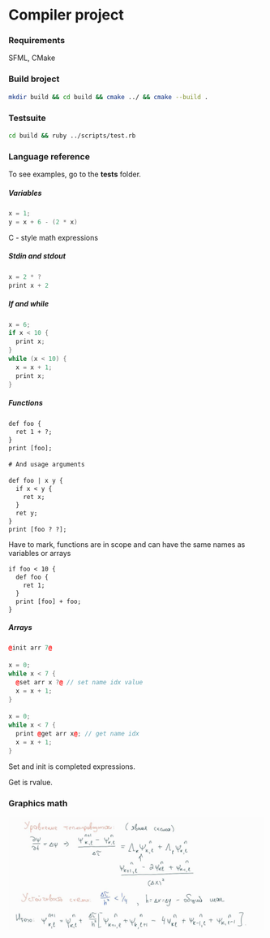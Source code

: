 # Compiler project

### Requirements

SFML, CMake

### Build broject

```bash 
mkdir build && cd build && cmake ../ && cmake --build .
```

### Testsuite

```bash 
cd build && ruby ../scripts/test.rb
```

### Language reference

To see examples, go to the **tests** folder.

##### Variables
```cpp
x = 1;
y = x + 6 - (2 * x)
```
C - style math expressions
##### Stdin and stdout
```cpp
x = 2 * ?
print x + 2
```
##### If and while
```cpp
x = 6;
if x < 10 {
  print x;
}
while (x < 10) {
  x = x + 1;
  print x;
}
```
##### Functions
```python3
def foo {
  ret 1 + ?;
}
print [foo];

# And usage arguments

def foo | x y {
  if x < y {
    ret x;
  }
  ret y;
}
print [foo ? ?];
```

Have to mark, functions are in scope and can have the same 
names as variables or arrays

```python3
if foo < 10 {
  def foo {
    ret 1;
  }
  print [foo] + foo;
}
```

##### Arrays
```cpp
@init arr 7@

x = 0;
while x < 7 {
  @set arr x ?@ // set name idx value
  x = x + 1;
}

x = 0;
while x < 7 {
  print @get arr x@; // get name idx
  x = x + 1;
}
```

Set and init is completed expressions.

Get is rvalue.

### Graphics math

![Math explanation](Heating.jpg)